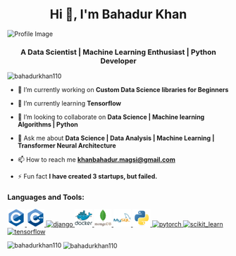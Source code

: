 <h1 align="center">Hi 👋, I'm Bahadur Khan</h1>

<img src="https://th.bing.com/th/id/R.2c41f9b5411045e59ef08bbe5045773e?rik=SQLRU35VeM8Qow&pid=ImgRaw&r=0" alt="Profile Image" width="1100" height="400" align = 'centre'>

<h3 align="center">A Data Scientist | Machine Learning Enthusiast | Python Developer</h3>


<p align="left"> <img src="https://komarev.com/ghpvc/?username=bahadurkhan110&label=Profile%20views&color=0e75b6&style=flat" alt="bahadurkhan110" /> </p>

- 🔭 I’m currently working on **Custom Data Science libraries for Beginners**

- 🌱 I’m currently learning **Tensorflow**

- 👯 I’m looking to collaborate on **Data Science | Machine learning Algorithms | Python**

- 💬 Ask me about **Data Science | Data Analysis | Machine Learning | Transformer Neural Architecture**

- 📫 How to reach me **khanbahadur.magsi@gmail.com**

- ⚡ Fun fact **I have created 3 startups, but failed.**

<p align="left">
</p>

<h3 align="left">Languages and Tools:</h3>
<p align="left"> <a href="https://www.cprogramming.com/" target="_blank" rel="noreferrer"> <img src="https://raw.githubusercontent.com/devicons/devicon/master/icons/c/c-original.svg" alt="c" width="40" height="40"/> </a> <a href="https://www.w3schools.com/cpp/" target="_blank" rel="noreferrer"> <img src="https://raw.githubusercontent.com/devicons/devicon/master/icons/cplusplus/cplusplus-original.svg" alt="cplusplus" width="40" height="40"/> </a> <a href="https://www.djangoproject.com/" target="_blank" rel="noreferrer"> <img src="https://cdn.worldvectorlogo.com/logos/django.svg" alt="django" width="40" height="40"/> </a> <a href="https://www.docker.com/" target="_blank" rel="noreferrer"> <img src="https://raw.githubusercontent.com/devicons/devicon/master/icons/docker/docker-original-wordmark.svg" alt="docker" width="40" height="40"/> </a> <a href="https://www.mongodb.com/" target="_blank" rel="noreferrer"> <img src="https://raw.githubusercontent.com/devicons/devicon/master/icons/mongodb/mongodb-original-wordmark.svg" alt="mongodb" width="40" height="40"/> </a> <a href="https://www.mysql.com/" target="_blank" rel="noreferrer"> <img src="https://raw.githubusercontent.com/devicons/devicon/master/icons/mysql/mysql-original-wordmark.svg" alt="mysql" width="40" height="40"/> </a> <a href="https://www.python.org" target="_blank" rel="noreferrer"> <img src="https://raw.githubusercontent.com/devicons/devicon/master/icons/python/python-original.svg" alt="python" width="40" height="40"/> </a> <a href="https://pytorch.org/" target="_blank" rel="noreferrer"> <img src="https://www.vectorlogo.zone/logos/pytorch/pytorch-icon.svg" alt="pytorch" width="40" height="40"/> </a> <a href="https://scikit-learn.org/" target="_blank" rel="noreferrer"> <img src="https://upload.wikimedia.org/wikipedia/commons/0/05/Scikit_learn_logo_small.svg" alt="scikit_learn" width="40" height="40"/> </a> <a href="https://www.tensorflow.org" target="_blank" rel="noreferrer"> <img src="https://www.vectorlogo.zone/logos/tensorflow/tensorflow-icon.svg" alt="tensorflow" width="40" height="40"/> </a> </p>

<p><img align="left" src="https://github-readme-stats.vercel.app/api/top-langs?username=bahadurkhan110&show_icons=true&locale=en&layout=compact" alt="bahadurkhan110" /></p>

<p>&nbsp;<img align="center" src="https://github-readme-stats.vercel.app/api?username=bahadurkhan110&show_icons=true&locale=en" alt="bahadurkhan110" /></p>

